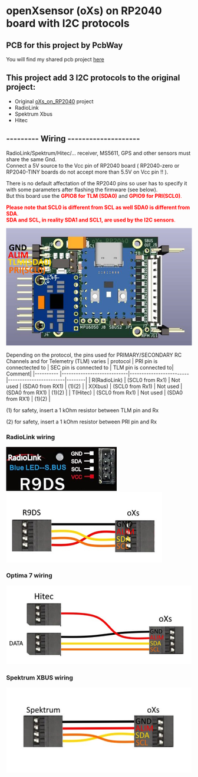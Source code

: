 # openXsensor (oXs) on RP2040 board with I2C protocols

## PCB for this project by PcbWay
You will find my shared pcb project [here](https://www.pcbway.com/project/shareproject/oXs_RP2040_Full_fdfb35e8.html)  

## This project add 3 I2C protocols to the original project:
- Original [oXs_on_RP2040](https://github.com/mstrens/oXs_on_RP2040/tree/test) project
- RadioLink
- Spektrum Xbus
- Hitec 

## --------- Wiring --------------------

RadioLink/Spektrum/Hitec/... receiver, MS5611, GPS and other sensors must share the same Gnd.  
Connect a 5V source to the Vcc pin of RP2040 board ( RP2040-zero or RP2040-TINY boards do not accept more than 5.5V on Vcc pin !! ).  

There is no default affectation of the RP2040 pins so user has to specify it with some parameters after flashing the firmware (see below).  
But this board use the <font color=red>**GPIO8 for TLM (SDA0)**</font> and <font color=red>**GPIO9 for PRI(SCL0)**.</font>  

<font color=red>**Please note that SCL0 is different from SCL as well SDA0 is different from SDA**.</font>  
<font color=red>**SDA and SCL, in reality SDA1 and SCL1, are used by the I2C sensors**.</font>  

![I2C Wiring](https://github.com/pierrotm777/oXs-RP2040-i2c/blob/main/oXsRP2040Full_I2C.jpg)

Depending on the protocol, the pins used for PRIMARY/SECONDARY RC Channels and for Telemetry (TLM) varies
| protocol       | PRI pin is connectected to | SEC pin is connected to | TLM pin is connected to| Comment|
|----------      |----------------------------|-------------------------|------------------------|--------|
| R(RadioLink)   |    (SCL0 from Rx1)         |     Not used            | (SDA0 from RX1)        | (1)(2) |
| X(Xbus)        |    (SCL0 from Rx1)         |     Not used            | (SDA0 from RX1)        | (1)(2) |
| T(Hitec)       |    (SCL0 from Rx1)         |     Not used            | (SDA0 from RX1)        | (1)(2) |

(1) for safety, insert a 1 kOhm resistor between TLM pin and Rx 

(2) for safety, insert a 1 kOhm resistor between PRI pin and Rx

### RadioLink wiring
![R9DS](https://github.com/pierrotm777/oXs-RP2040-i2c/blob/main/RadioLink_R9DS.jpg)
![Connection](https://github.com/pierrotm777/oXs-RP2040-i2c/blob/main/RadioLink_Telemetry.jpg)  

### Optima 7 wiring
![Optima 7](https://github.com/pierrotm777/oXs-RP2040-i2c/blob/main/Hitec_Optima7_Telemetry.jpg)  

### Spektrum XBUS wiring
![Connection](https://github.com/pierrotm777/oXs-RP2040-i2c/blob/main/Spektrum_XBUS_Telemetry.jpg)  
